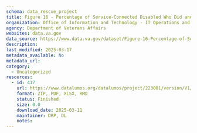 ```yaml
---
schema: data_rescue_project 
title: Figure 16 - Percentage of Service-Connected Disabled Who Did and Did Not User Health Care, by Disability Rating, FY2018
organization: Office of Information and Technology - IT Operations and Services (ITOPS)
agency: Department of Veterans Affairs
websites: data.va.gov
data_source: https://www.data.va.gov/dataset/Figure-16-Percentage-of-Service-Connected-Disabled/w87y-vfuq
description: 
last_modified: 2025-03-17
metadata_available: No
metadata_url: 
category:
  - Uncategorized
resources:
  - id: 417
    url: https://www.datalumos.org/datalumos/project/223001/version/V1/view
    format: ZIP, PDF, XLSX, RMD
    status: Finished
    size: 0.0
    download_date: 2025-03-11
    maintainer: DRP, DL
    notes: 
---
```

